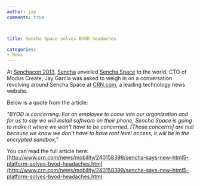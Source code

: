 ```yaml
---
author: jay
comments: true



title: Sencha Space solves BYOD headaches

categories:
- News
---
```


At [Senchacon 2013](http://senchacon.com), [Sencha](http://sencha.com) unveiled [Sencha Space](http://sencha.com/products/space) to the world. CTO of Modus Create, Jay Garcia was asked to weigh in on a conversation revolving around Sencha Space at [CRN.com](http://crn.com), a leading technology news website.





Below is a quote from the article:





_"BYOD is concerning. For an employee to come into our organization and for us to say we will install software on their phone, Sencha Space is going to make it where we won't have to be concerned. [Those concerns] are null because we know we don't have to have root level access, it will be in the encrypted sandbox,"_





You can read the full article here: [http://www.crn.com/news/mobility/240158399/sencha-says-new-html5-platform-solves-byod-headaches.htm](http://www.crn.com/news/mobility/240158399/sencha-says-new-html5-platform-solves-byod-headaches.htm)




